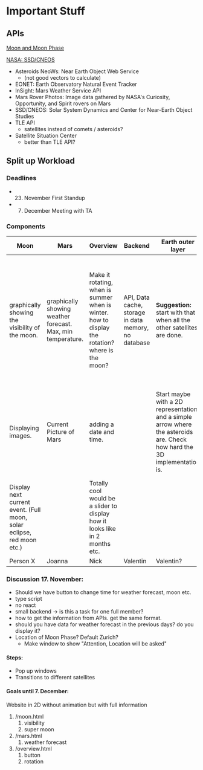 # Important Stuff


## APIs

[Moon and Moon Phase](https://dev.qweather.com/en/docs/api/astronomy/moon-and-moon-phase/)

[NASA: SSD/CNEOS](https://api.nasa.gov/)
- Asteroids NeoWs: Near Earth Object Web Service
  - (not good vectors to calculate)
- EONET: Earth Observatory Natural Event Tracker
- InSight: Mars Weather Service API
- Mars Rover Photos: Image data gathered by NASA's Curiosity, Opportunity, and Spirit rovers on Mars
- SSD/CNEOS: Solar System Dynamics and Center for Near-Earth Object Studies
- TLE API 
  - satellites instead of comets / asteroids?
- Satellite Situation Center 
  - better than TLE API?

## Split up Workload

### Deadlines
- 23. November First Standup 
- 7. December Meeting with TA

### Components
|Moon|Mars|Overview|Backend|Earth outer layer|Earth inner layer|
|-|-|-|-|-|-|
|graphically showing the visibility of the moon.  | graphically showing weather forecast. Max, min temperature.|Make it rotating, when is summer when is winter. how to display the rotation? where is the moon?  |API, Data cache, storage in data memory, no database|**Suggestion:** start with that when all the other satellites are done. |Maybe keep it simple. Just an arrow to show where a storm is. you could do it with three different maps where different parts of the earth is. 
|Displaying images.|Current Picture of Mars|adding a date and time.||Start maybe with a 2D representation and a simple arrow where the asteroids are. Check how hard the 3D implementation is.| Display an arrow with *There is a storm in Arizona* and explain Button to change between C and F.where, what when.
|Display next current event. (Full moon, solar eclipse, red moon etc.)||Totally cool would be a slider to display how it looks like in 2 months etc.|||Maybe a red dot and when you press on it you see the further information.
|Person X|Joanna|Nick|Valentin|Valentin?|Valentin?|


### Discussion 17. November:
- Should we have button to change time for weather forecast, moon etc.
- type script
- no react
- small backend $\rightarrow$ is this a task for one full member?
- how to get the information from APIs. get the same format.
- should you have data for weather forecast in the previous days? do you display it?
- Location of Moon Phase? Default Zurich?
  - Make window to show "Attention, Location will be asked"

#### Steps:
- Pop up windows
- Transitions to different satellites


#### Goals until 7. December:
Website in 2D without animation but with full information
1. /moon.html
   1. visibility
   2. super moon
2. /mars.html
   1. weather forecast
3. /overview.html
   1. button
   2. rotation
